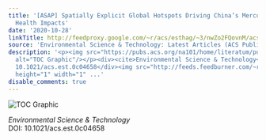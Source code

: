 ```yaml
---
title: '[ASAP] Spatially Explicit Global Hotspots Driving China’s Mercury Related
  Health Impacts'
date: '2020-10-28'
linkTitle: http://feedproxy.google.com/~r/acs/esthag/~3/nwZo2FQovnM/acs.est.0c04658
source: 'Environmental Science & Technology: Latest Articles (ACS Publications)'
description: '<p><img src="https://pubs.acs.org/na101/home/literatum/publisher/achs/journals/content/esthag/0/esthag.ahead-of-print/acs.est.0c04658/20201028/images/medium/es0c04658_0004.gif"
  alt="TOC Graphic"/></p><div><cite>Environmental Science & Technology</cite></div><div>DOI:
  10.1021/acs.est.0c04658</div><img src="http://feeds.feedburner.com/~r/acs/esthag/~4/nwZo2FQovnM"
  height="1" width="1" ...'
disable_comments: true
---
```

<p><img src="https://pubs.acs.org/na101/home/literatum/publisher/achs/journals/content/esthag/0/esthag.ahead-of-print/acs.est.0c04658/20201028/images/medium/es0c04658_0004.gif" alt="TOC Graphic"/></p><div><cite>Environmental Science & Technology</cite></div><div>DOI: 10.1021/acs.est.0c04658</div><img src="http://feeds.feedburner.com/~r/acs/esthag/~4/nwZo2FQovnM" height="1" width="1" ...
